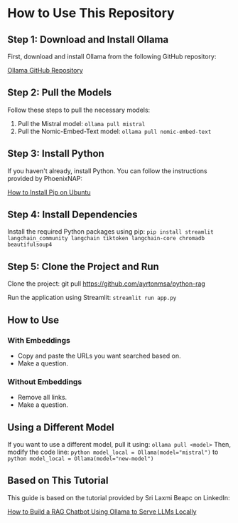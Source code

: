 # How to Use This Repository

## Step 1: Download and Install Ollama

First, download and install Ollama from the following GitHub repository:

[Ollama GitHub Repository](https://github.com/ollama/ollama?trk=article-ssr-frontend-pulse_little-text-block)

## Step 2: Pull the Models

Follow these steps to pull the necessary models:

1. Pull the Mistral model: `ollama pull mistral`
2. Pull the Nomic-Embed-Text model: `ollama pull nomic-embed-text`

## Step 3: Install Python

If you haven't already, install Python. You can follow the instructions provided by PhoenixNAP:

[How to Install Pip on Ubuntu](https://phoenixnap.com/kb/how-to-install-pip-on-ubuntu)

## Step 4: Install Dependencies

Install the required Python packages using pip: `pip install streamlit langchain_community langchain tiktoken langchain-core chromadb beautifulsoup4`

## Step 5: Clone the Project and Run

Clone the project: 
git pull https://github.com/ayrtonmsa/python-rag

Run the application using Streamlit:
`streamlit run app.py`

## How to Use

### With Embeddings

- Copy and paste the URLs you want searched based on.
- Make a question.

### Without Embeddings

- Remove all links.
- Make a question.

## Using a Different Model

If you want to use a different model, pull it using: `ollama pull <model>`
Then, modify the code line:
`python model_local = Ollama(model="mistral")`
to
`python model_local = Ollama(model="new-model")`

## Based on This Tutorial

This guide is based on the tutorial provided by Sri Laxmi Beapc on LinkedIn:

[How to Build a RAG Chatbot Using Ollama to Serve LLMs Locally](https://www.linkedin.com/pulse/how-build-rag-chatbot-using-ollama-serve-llms-locally-sri-laxmi-beapc?utm_source=share&utm_medium=member_ios&utm_campaign=share_via)
